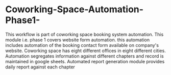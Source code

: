 # Coworking-Space-Automation-Phase1-
This workflow is part of coworking space booking system  automation.  This module i.e. phase 1 covers website form automation. 
this automation includes automation of the booking contact form available on company's website.  Coworking space has eight different offices in eight different cities. Automation segregates information against different chapters and record is maintained in google sheets. Automated report generation module  provides daily report against each chapter
